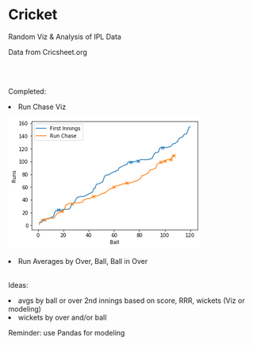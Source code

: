 # Cricket
Random Viz &amp; Analysis of IPL Data

Data from Cricsheet.org

<br>
<br>

Completed:
<li> Run Chase Viz
  
![alt text](https://raw.githubusercontent.com/zgilfix/Cricket/master/Images/run_chase.png)
  
<li> Run Averages by Over, Ball, Ball in Over

<br>
<br>

Ideas: 

<li> avgs by ball or over 2nd innings based on score, RRR, wickets (Viz or modeling) 
<li> wickets by over and/or ball


Reminder: use Pandas for modeling
